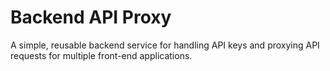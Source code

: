 # Backend API Proxy

A simple, reusable backend service for handling API keys and proxying API requests for multiple front-end applications.
